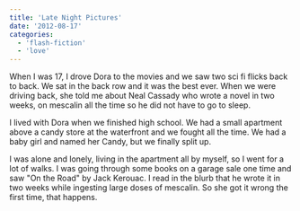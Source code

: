 ```yaml
---
title: 'Late Night Pictures'
date: '2012-08-17'
categories:
  - 'flash-fiction'
  - 'love'
---
```


When I was 17, I drove Dora to the movies and we saw two sci fi flicks back to
back. We sat in the back row and it was the best ever. When we were driving
back, she told me about Neal Cassady who wrote a novel in two weeks, on mescalin
all the time so he did not have to go to sleep.

<!-- truncate -->


I lived with Dora when we finished high school. We had a small apartment above a
candy store at the waterfront and we fought all the time. We had a baby girl and
named her Candy, but we finally split up.

I was alone and lonely, living in the apartment all by myself, so I went for a
lot of walks. I was going through some books on a garage sale one time and saw
"On the Road" by Jack Kerouac. I read in the blurb that he wrote it in two weeks
while ingesting large doses of mescalin. So she got it wrong the first time,
that happens.
